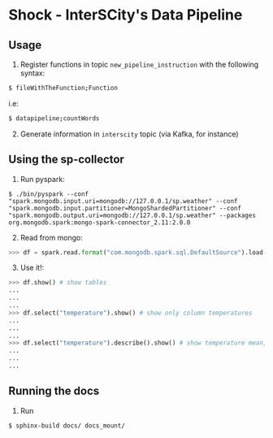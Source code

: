 # Shock - InterSCity's Data Pipeline

## Usage

1. Register functions in topic `new_pipeline_instruction` with the following syntax:
```sh
$ fileWithTheFunction;Function
```
i.e:
```sh
$ datapipeline;countWords
```
2. Generate information in `interscity` topic (via Kafka, for instance)

## Using the sp-collector

1. Run pyspark:
```
$ ./bin/pyspark --conf "spark.mongodb.input.uri=mongodb://127.0.0.1/sp.weather" --conf "spark.mongodb.input.partitioner=MongoShardedPartitioner" --conf "spark.mongodb.output.uri=mongodb://127.0.0.1/sp.weather" --packages org.mongodb.spark:mongo-spark-connector_2.11:2.0.0
```

2. Read from mongo:
```python
>>> df = spark.read.format("com.mongodb.spark.sql.DefaultSource").load()
```

3. Use it!:
```python
>>> df.show() # show tables
...
...
...
>>> df.select("temperature").show() # show only column temperatures
...
...
...
>>> df.select("temperature").describe().show() # show temperature mean, stddev, etc
...
...
...
```

## Running the docs

1. Run
```
$ sphinx-build docs/ docs_mount/
```
